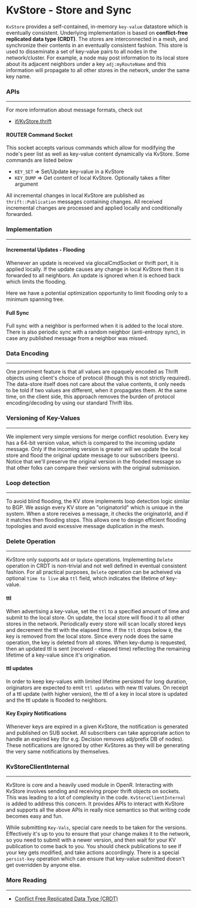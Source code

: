 # KvStore - Store and Sync

`KvStore` provides a self-contained, in-memory `key-value` datastore which is
eventually consistent. Underlying implementation is based on **conflict-free
replicated data type (CRDT)**. The stores are interconnected in a mesh, and
synchronize their contents in an eventually consistent fashion. This store is
used to disseminate a set of key-value pairs to all nodes in the
network/cluster. For example, a node may post information to its local store
about its adjacent neighbors under a key `adj:myRouteName` and this information
will propagate to all other stores in the network, under the same key name.

### APIs

---

For more information about message formats, check out

- [if/KvStore.thrift](https://github.com/facebook/openr/blob/master/openr/if/KvStore.thrift)

#### ROUTER Command Socket

This socket accepts various commands which allow for modifying the node's peer
list as well as key-value content dynamically via KvStore. Some commands are
listed below

- `KEY_SET` => Set/Update key-value in a KvStore
- `KEY_DUMP` => Get content of local KvStore. Optionally takes a filter argument

All incremental changes in local KvStore are published as `thrift::Publication`
messages containing changes. All received incremental changes are processed and
applied locally and conditionally forwarded.

### Implementation

---

#### Incremental Updates - Flooding

Whenever an update is received via glocalCmdSocket or thrift port, it is applied
locally. If the update causes any change in local KvStore then it is forwarded
to all neighbors. An update is ignored when it is echoed back which limits the
flooding.

Here we have a potential optimization opportunity to limit flooding only to a
minimum spanning tree.

#### Full Sync

Full sync with a neighbor is performed when it is added to the local store.
There is also periodic sync with a random neighbor (anti-entropy sync), in case
any published message from a neighbor was missed.

### Data Encoding

---

One prominent feature is that all values are opaquely encoded as Thrift objects
using client's choice of protocol (though this is not strictly required). The
data-store itself does not care about the value contents, it only needs to be
told if two values are different, when it propagates them. At the same time, on
the client side, this approach removes the burden of protocol encoding/decoding
by using our standard Thrift libs.

### Versioning of Key-Values

---

We implement very simple versions for merge conflict resolution. Every key has a
64-bit version value, which is compared to the incoming update message. Only if
the incoming version is greater will we update the local store and flood the
original update message to our subscribers (peers). Notice that we'll preserve
the original version in the flooded message so that other folks can compare
their versions with the original submission.

### Loop detection

---

To avoid blind flooding, the KV store implements loop detection logic similar to
BGP. We assign every KV store an "originatorId" which is unique in the system.
When a store receives a message, it checks the originatorId, and if it matches
then flooding stops. This allows one to design efficient flooding topologies and
avoid excessive message duplication in the mesh.

### Delete Operation

---

KvStore only supports `Add` or `Update` operations. Implementing `Delete`
operation in CRDT is non-trivial and not well defined in eventual consistent
fashion. For all practical purposes, `Delete` operation can be acheived via
optional `time to live` aka `ttl` field, which indicates the lifetime of
key-value.

#### ttl

When advertising a key-value, set the `ttl` to a specified amount of time and
submit to the local store. On update, the local store will flood it to all other
stores in the network. Periodically every store will scan locally stored keys
and decrement the ttl with the elapsed time. If the `ttl` drops below `0`, the
key is removed from the local store. Since every node does the same operation,
the key is deleted from all stores. When key-dump is requested, then an updated
ttl is sent (received - elapsed time) reflecting the remaining lifetime of a
key-value since it's origination.

#### ttl updates

In order to keep key-values with limited lifetime persisted for long duration,
originators are expected to emit `ttl updates` with new ttl values. On receipt
of a ttl update (with higher version), the ttl of a key in local store is
updated and the ttl update is flooded to neighbors.

#### Key Expiry Notifications

Whenever keys are expired in a given KvStore, the notification is generated and
published on SUB socket. All subscribers can take appropriate action to handle
an expired key (for e.g. Decision removes adj/prefix DB of nodes). These
notifications are ignored by other KvStores as they will be generating the very
same notifications by themselves.

### KvStoreClientInternal

---

KvStore is core and a heavily used module in OpenR. Interacting with KvStore
involves sending and receiving proper thrift objects on sockets. This was
leading to a lot of complexity in the code. `KvStoreClientInternal` is added to
address this concern. It provides APIs to interact with KvStore and supports all
the above APIs in really nice semantics so that writing code becomes easy and
fun.

While submitting `Key-Vals`, special care needs to be taken for the versions.
Effectively it's up to you to ensure that your change makes it to the network,
so you need to submit with a newer version, and then wait for your KV
publication to come back to you. You should check publications to see if your
key gets modified, and take actions accordingly. There is a special
`persist-key` operation which can ensure that key-value submitted doesn't get
overridden by anyone else.

### More Reading

---

- [Conflict Free Replicated Data Type (CRDT)](https://www.wikiwand.com/en/Conflict-free_replicated_data_type)
